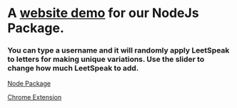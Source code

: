 # A [website demo](https://fixword.netlify.app/) for our NodeJs Package.

<h3>You can type a username and it will randomly apply LeetSpeak to letters for making unique variations. Use the slider to change how much LeetSpeak to add.</h3>

[Node Package](https://github.com/sarthyparty/fixword)

[Chrome Extension](https://github.com/sarthyparty/fixword_ext)


